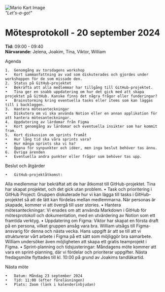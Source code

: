 ![Mario Kart Image](https://static0.gamerantimages.com/wordpress/wp-content/uploads/2022/12/mario-kart-64-fan-project-lets-gamers-play-racing-game-with-hd-graphics.jpg?q=50&fit=crop&w=1100&h=618&dpr=1.5)  
*"Let's-a-go!"*

# Mötesprotokoll - 20 september 2024

**Tid:** 09:00 - 09:40  
**Närvarande:** Jelena, Joakim, Tina, Viktor, William

Agenda

	1.	Genomgång av torsdagens workshop
	•	Kort sammanfattning av vad som diskuterades och gjordes under workshoppen för de som missade den.
	2.	Status på GitHub-projektet
	•	Bekräfta att alla medlemmar har tillgång till GitHub-projektet.
	•	Tina ger en snabb uppdatering om hur det gick med att skapa projektet på GitHub. Kanske finns det några frågor eller funderingar?
	•	Brainstorming kring eventuella tasks eller items som kan läggas till i backloggen.
	3.	Hantera mötesanteckningar
	•	Diskutera om vi ska använda Notion eller en annan applikation för att hantera mötesanteckningar.
	4.	Uppdatering av lärdomar från Figma
	•	Kort genomgång av lärdomar och eventuella insikter som har kommit fram.
	5.	Kort diskussion om sprints framåt
	•	Hur lång tid ska våra sprints vara?
	•	Hur många sprints ska vi ha?
	•	Öppna för synpunkter och idéer, men inga beslut behöver tas ännu.
	6.	Övriga ärenden
	•	Eventuella andra punkter eller frågor som behöver tas upp.

Beslut och åtgärder

	•	GitHub-projektåtkomst:
Alla medlemmar har bekräftat att de har åtkomst till GitHub-projektet.
Tina har skapat projektet, och det gick utan problem.
	•	Task och prioritering i GitHub Project:
Gruppen diskuterade hur vi kan lägga till tasks i GitHub-projektet så att de lätt kan fördelas mellan medlemmarna.
När personas är skapade, kommer vi att övergå till user stories.
	•	Hantera mötesanteckningar:
Vi enades om att använda Markdown i GitHub för mötesprotokoll och dokumentation, med en utvärdering av Notion som ett framtida verktyg.
	•	Uppdatering om Figma:
Viktor har skapat en första draft på en persona, vilket gruppen ansåg vara bra.
William utsågs till Figma-ansvarig för denna och nästa vecka. Hans uppgift är att se till att vi strukturerar vårt arbete i Figma på ett sätt som möjliggör bra samarbete.
William undersöker även möjligheten att skapa ett gratis teamprojekt i Figma.
	•	Sprint-planning och tidsjusteringar:
Måndagens möte kommer att vara en sprint-planning, där vi fördelar och prioriterar uppgifter.
Nästa fredagsmöte flyttades till kl. 10:00 på grund av Joakims tandläkartid.

Nästa möte

	•	Datum: Måndag 23 september 2024
	•	Tid: 11:00 (efter föreläsningen)
	•	Plats: Zoom (länk i kalenderinbjudan)

